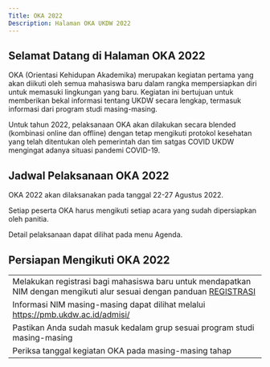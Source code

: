 ```yaml
---
Title: OKA 2022
Description: Halaman OKA UKDW 2022
---
```


## Selamat Datang di Halaman OKA 2022

OKA (Orientasi Kehidupan Akademika) merupakan kegiatan pertama yang akan diikuti oleh semua mahasiswa baru dalam rangka mempersiapkan diri untuk memasuki lingkungan yang baru.
Kegiatan ini bertujuan untuk memberikan bekal informasi tentang UKDW secara lengkap, termasuk informasi dari program studi masing-masing.

Untuk tahun 2022, pelaksanaan OKA akan dilakukan secara blended (kombinasi online dan offline) dengan tetap mengikuti protokol kesehatan yang telah ditentukan oleh pemerintah dan tim satgas COVID UKDW mengingat adanya situasi pandemi COVID-19.

## Jadwal Pelaksanaan OKA 2022

OKA 2022 akan dilaksanakan pada tanggal 22-27 Agustus 2022.

Setiap peserta OKA harus mengikuti setiap acara yang sudah dipersiapkan oleh panitia.

Detail pelaksanaan dapat dilihat pada menu Agenda.

## Persiapan Mengikuti OKA 2022

<table style="width: 100%;">
    <tbody>
        <tr>
            <td>Melakukan registrasi bagi mahasiswa baru untuk mendapatkan NIM dengan mengikuti alur sesuai dengan panduan <a href="assets/document/panduan-registrasi-maba.pdf">REGISTRASI</a></td>
        </tr>
        <tr>
            <td>Informasi NIM masing-masing dapat dilihat melalui <a href="https://pmb.ukdw.ac.id/admisi/">https://pmb.ukdw.ac.id/admisi/</a></td>
        </tr>
        <tr>
            <td>Pastikan Anda sudah masuk kedalam grup sesuai program studi masing-masing</td>
        </tr>
        <tr>
            <td>Periksa tanggal kegiatan OKA pada masing-masing tahap</td>
        </tr>
    </tbody>
</table>
